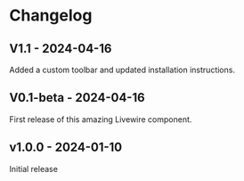 # Changelog

## V1.1 - 2024-04-16

Added a custom toolbar and updated installation instructions.

## V0.1-beta - 2024-04-16

First release of this amazing Livewire component.

## v1.0.0 - 2024-01-10

Initial release
